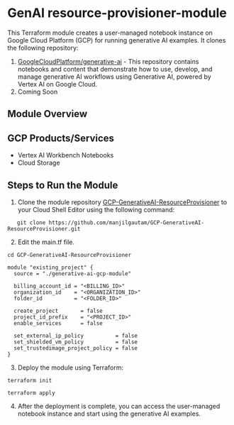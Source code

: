 # GenAI resource-provisioner-module

This Terraform module creates a user-managed notebook instance on Google Cloud Platform (GCP) for running generative AI examples. It clones the following repository:
1. [GoogleCloudPlatform/generative-ai](https://github.com/GoogleCloudPlatform/generative-ai) - This repository contains notebooks and content that demonstrate how to use, develop, and manage generative AI workflows using Generative AI, powered by Vertex AI on Google Cloud.
2. Coming Soon
## Module Overview

## GCP Products/Services

* Vertex AI Workbench Notebooks
* Cloud Storage


## Steps to Run the Module

1. Clone the module repository [GCP-GenerativeAI-ResourceProvisioner](https://github.com/manjilgautam/GCP-GenerativeAI-ResourceProvisioner.git) to your Cloud Shell Editor using the following command:

````hcl
   git clone https://github.com/manjilgautam/GCP-GenerativeAI-ResourceProvisioner.git
````

2. Edit the main.tf file. 

````hcl
cd GCP-GenerativeAI-ResourceProvisioner
````

````hcl
module "existing_project" {
  source = "./generative-ai-gcp-module"

  billing_account_id = "<BILLING_ID>"
  organization_id    = "<ORGANIZATION_ID>"
  folder_id          = "<FOLDER_ID>"

  create_project       = false
  project_id_prefix    = "<PROJECT_ID>"
  enable_services      = false
  
  set_external_ip_policy          = false
  set_shielded_vm_policy          = false
  set_trustedimage_project_policy = false
}
````

3. Deploy the module using Terraform:

````hcl
terraform init
````
````hcl
terraform apply
````

4. After the deployment is complete, you can access the user-managed notebook instance and start using the generative AI examples.
